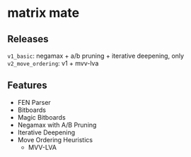 # matrix mate

## Releases
`v1_basic`: negamax + a/b pruning + iterative deepening, only
`v2_move_ordering`: v1 + mvv-lva

## Features
- FEN Parser
- Bitboards
- Magic Bitboards
- Negamax with A/B Pruning
- Iterative Deepening
- Move Ordering Heuristics
    - MVV-LVA